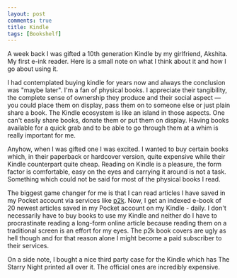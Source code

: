 ```yaml
---
layout: post
comments: true
title: Kindle
tags: [Bookshelf]
---
```


A week back I was gifted a 10th generation Kindle by my girlfriend, Akshita. My first e-ink reader. Here is a small note on what I think about it and how I go about using it.

I had contemplated buying kindle for years now and always the conclusion was "maybe later". I'm a fan of physical books. I appreciate their tangibility, the complete sense of ownership they produce and their social aspect — you could place them on display, pass them on to someone else or just plain share a book. The Kindle ecosystem is like an island in those aspects. One can't easily share books, donate them or put them on display. Having books available for a quick grab and to be able to go through them   at a whim is really important for me.

Anyhow, when I was gifted one I was excited. I wanted to buy certain books which, in their paperback or hardcover version, quite expensive while their Kindle counterpart quite cheap. Reading on Kindle is a pleasure, the form factor is comfortable, easy on the eyes and carrying it around is not a task. Something which could not be said for most of the physical books I read. 

The biggest game changer for me is that I can read articles I have saved in my Pocket account via services like [p2k](https://p2k.co). Now, I get an indexed e-book of 20 newest articles saved in my Pocket account on my Kindle - daily. I don't necessarily have to buy books to use my Kindle and neither do I have to procrastinate reading a long-form online article because reading them on a traditional screen is an effort for my eyes. The p2k book covers are ugly as hell though and for that reason alone I might become a paid subscriber to their services.

On a side note, I bought a nice third party case for the Kindle which has The Starry Night printed all over it. The official ones are incredibly expensive.


